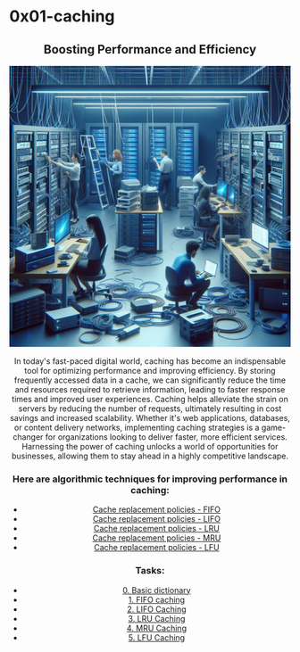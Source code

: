 # 0x01-caching
<center>
  <article>
<h2>Boosting Performance and Efficiency</h2>
    <img src="/image.png" />
    <p>
      In today's fast-paced digital world, caching has become an indispensable tool for optimizing performance and improving efficiency. By storing frequently accessed data in a cache, we can significantly reduce the time and resources required to retrieve information, leading to faster response times and improved user experiences. Caching helps alleviate the strain on servers by reducing the number of requests, ultimately resulting in cost savings and increased scalability. Whether it's web applications, databases, or content delivery networks, implementing caching strategies is a game-changer for organizations looking to deliver faster, more efficient services. Harnessing the power of caching unlocks a world of opportunities for businesses, allowing them to stay ahead in a highly competitive landscape.
    </p>



<h3>Here are algorithmic techniques for improving performance in caching:</h3>

<ul>
<li><a href="[dheh](https://intranet.alxswe.com/rltoken/fjhr6EvFeF3mWwsPQXUKdQ)">Cache replacement policies - FIFO</a></li>
<li> <a href="[rhrh](https://intranet.alxswe.com/rltoken/U44RQjXp8xBtsbNIyhHIyw)"> Cache replacement policies - LIFO</a></li>
<li> <a href="[dhe](https://intranet.alxswe.com/rltoken/gKerxvR4dnXQYkBX2ujZiQ)"> Cache replacement policies - LRU</a></li>
<li> <a href="[dhdj](https://intranet.alxswe.com/rltoken/gKerxvR4dnXQYkBX2ujZiQ)"> Cache replacement policies - MRU</a></li>
<li> <a href="[[d)](https://intranet.alxswe.com/rltoken/8PEJ8L34bxhL2y--BW5zGQ)"> Cache replacement policies - LFU</a></li>
</ul>
</article>
<article>

<h3>Tasks:</h3>

<ul>
<li><a href="[cgh](https://github.com/elsaaeid/alx-backend/blob/master/0x01-caching/0-basic_cache.py)">0. Basic dictionary</a></li>
<li> <a href="[hgg](https://github.com/elsaaeid/alx-backend/blob/master/0x01-caching/1-fifo_cache.py)">1. FIFO caching</a></li>
<li> <a href="[hh)](https://github.com/elsaaeid/alx-backend/blob/master/0x01-caching/2-lifo_cache.py)"> 2. LIFO Caching</a></li>
<li> <a href="[hhh](https://github.com/elsaaeid/alx-backend/blob/master/0x01-caching/3-lru_cache.py)"> 3. LRU Caching</a></li>
  <li> <a href="[hhjj](https://github.com/elsaaeid/alx-backend/blob/master/0x01-caching/4-mru_cache.py)">4. MRU Caching</a></li>
  <li> <a href="[ggh](https://github.com/elsaaeid/alx-backend/blob/master/0x01-caching/100-lfu_cache.py)">5. LFU Caching</a></li>
  </ul>
</article>

</center>
